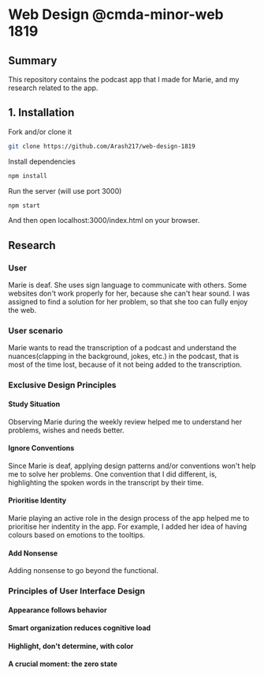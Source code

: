 # Web Design @cmda-minor-web 1819

## Summary
This repository contains the podcast app that I made for Marie, and my research related to the app.

## 1. Installation

Fork and/or clone it
```bash
git clone https://github.com/Arash217/web-design-1819
```

Install dependencies
```bash
npm install
```

Run the server (will use port 3000)
```bash
npm start
```

And then open localhost:3000/index.html on your browser.

## Research

### User
Marie is deaf. She uses sign language to communicate with others. 
Some websites don't work properly for her, because she can't hear sound.
I was assigned to find a solution for her problem, so that she too can fully enjoy the web.

### User scenario
Marie wants to read the transcription of a podcast and understand the nuances(clapping in the background, jokes, etc.) in the podcast, that is most of the time lost, because of it not being added to the transcription.

### Exclusive Design Principles

#### Study Situation
Observing Marie during the weekly review helped me to understand her problems, wishes and needs better.

#### Ignore Conventions
Since Marie is deaf, applying design patterns and/or conventions won't help me to solve her problems.
One convention that I did different, is, highlighting the spoken words in the transcript by their time.

#### Prioritise Identity
Marie playing an active role in the design process of the app helped me to prioritise her indentity in the app.
For example, I added her idea of having colours based on emotions to the tooltips.

#### Add Nonsense
Adding nonsense to go beyond the functional.

### Principles of User Interface Design

#### Appearance follows behavior

#### Smart organization reduces cognitive load

#### Highlight, don't determine, with color

#### A crucial moment: the zero state
